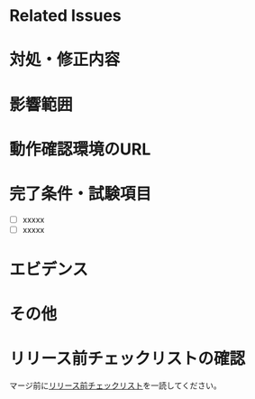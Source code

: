 # Related Issues

<!-- 不具合対応時のみ記載
## 問題

## 原因

-->

# 対処・修正内容

# 影響範囲

# 動作確認環境のURL

# 完了条件・試験項目
<!-- チェックをつける-->
- [ ] xxxxx
- [ ] xxxxx

# エビデンス
<!-- image貼る or code載せる 出力結果をコピペする etc... -->

# その他

# リリース前チェックリストの確認
マージ前に[リリース前チェックリスト](https://www.notion.so/3141c8faa3fe4c769d63c933cbb63acc)を一読してください。
